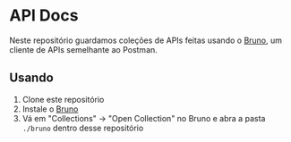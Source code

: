 # API Docs

Neste repositório guardamos coleções de APIs feitas usando o [Bruno][bruno], um cliente de APIs semelhante ao Postman.

## Usando

1. Clone este repositório
2. Instale o [Bruno][bruno]
3. Vá em "Collections" -> "Open Collection" no Bruno e abra a pasta `./bruno` dentro desse repositório

[bruno]: https://www.usebruno.com/
